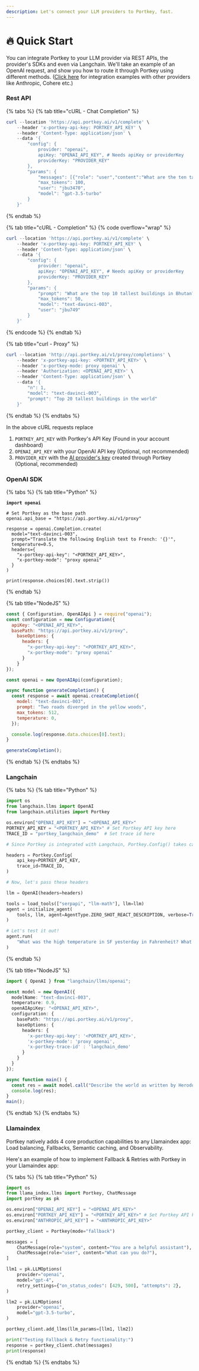 ```yaml
---
description: Let's connect your LLM providers to Portkey, fast.
---
```


# 🔥 Quick Start

You can integrate Portkey to your LLM provider via REST APIs, the provider's SDKs and even via Langchain. We'll take an example of an OpenAI request, and show you how to route it through Portkey using different methods. ([Click here](broken-reference) for integration examples with other providers like Anthropic, Cohere etc.)



### **Rest API**

{% tabs %}
{% tab title="cURL - Chat Completion" %}
```powershell
curl --location 'https://api.portkey.ai/v1/complete' \
    --header 'x-portkey-api-key: PORTKEY_API_KEY' \
    --header 'Content-Type: application/json' \
    --data '{ 
        "config": { 
            provider: "openai",
            apiKey: "OPENAI_API_KEY", # Needs apiKey or providerKey
            providerKey: "PROVIDER_KEY"
        }, 
        "params": {
            "messages": [{"role": "user","content":"What are the ten tallest buildings in India?"}],
            "max_tokens": 100,
            "user": "jbu3470",
            "model": "gpt-3.5-turbo"
        }
    }'
```
{% endtab %}

{% tab title="cURL - Completion" %}
{% code overflow="wrap" %}
```powershell
curl --location 'https://api.portkey.ai/v1/complete' \
    --header 'x-portkey-api-key: PORTKEY_API_KEY' \
    --header 'Content-Type: application/json' \
    --data '{ 
        "config": { 
            provider: "openai",
            apiKey: "OPENAI_API_KEY", # Needs apiKey or providerKey
            providerKey: "PROVIDER_KEY"
        }, 
        "params": { 
            "prompt": "What are the top 10 tallest buildings in Bhutan?",                 
            "max_tokens": 50, 
            "model": "text-davinci-003", 
            "user": "jbu749" 
        } 
    }'
```
{% endcode %}
{% endtab %}

{% tab title="curl - Proxy" %}
```powershell
curl --location 'http://api.portkey.ai/v1/proxy/completions' \
    --header 'x-portkey-api-key: <PORTKEY_API_KEY>' \
    --header 'x-portkey-mode: proxy openai' \
    --header 'Authorization: <OPENAI_API_KEY>' \
    --header 'Content-Type: application/json' \
    --data '{
        "n": 1,
        "model": "text-davinci-003",
        "prompt": "Top 20 tallest buildings in the world"
    }'
```
{% endtab %}
{% endtabs %}

In the above cURL requests replace&#x20;

1. `PORTKEY_API_KEY` with Portkey's API Key (Found in your account dashboard)
2. `OPENAI_API_KEY` with your OpenAI API key (Optional, not recommended)
3. `PROVIDER_KEY` with the [AI provider's key](https://app.portkey.ai/organisation/472d2804-d054-4226-b4ae-9d4e2e61e69e/settings/ai-providers) created through Portkey (Optional, recommended)

### **OpenAI SDK**

{% tabs %}
{% tab title="Python" %}
<pre class="language-python"><code class="lang-python"><strong>import openai
</strong>
# Set Portkey as the base path
openai.api_base = "https://api.portkey.ai/v1/proxy"

response = openai.Completion.create(
  model="text-davinci-003",
  prompt="Translate the following English text to French: '{}'",
  temperature=0.5,
  headers={
    "x-portkey-api-key": "&#x3C;PORTKEY_API_KEY>",
    "x-portkey-mode": "proxy openai"
  }
)

print(response.choices[0].text.strip())
</code></pre>
{% endtab %}

{% tab title="NodeJS" %}
```javascript
const { Configuration, OpenAIApi } = require("openai");
const configuration = new Configuration({
  apiKey: "<OPENAI_API_KEY>",
  basePath: "https://api.portkey.ai/v1/proxy",
    baseOptions: {
      headers: {
        "x-portkey-api-key": "<PORTKEY_API_KEY>",
        "x-portkey-mode": "proxy openai"
      }
    }
});

const openai = new OpenAIApi(configuration);

async function generateCompletion() {
  const response = await openai.createCompletion({
    model: "text-davinci-003",
    prompt: "Two roads diverged in the yellow woods",
    max_tokens: 512,
    temperature: 0,
  });

  console.log(response.data.choices[0].text);
}

generateCompletion();
```
{% endtab %}
{% endtabs %}

### **Langchain**

{% tabs %}
{% tab title="Python" %}
```python
import os
from langchain.llms import OpenAI
from langchain.utilities import Portkey

os.environ["OPENAI_API_KEY"] = "<OPENAI_API_KEY>"
PORTKEY_API_KEY = "<PORTKEY_API_KEY>" # Set Portkey API key here
TRACE_ID = "portkey_langchain_demo"  # Set trace id here

# Since Portkey is integrated with Langchain, Portkey.Config() takes care of defining headers

headers = Portkey.Config(
    api_key=PORTKEY_API_KEY,
    trace_id=TRACE_ID,
)

# Now, let's pass these headers

llm = OpenAI(headers=headers)

tools = load_tools(["serpapi", "llm-math"], llm=llm)
agent = initialize_agent(
    tools, llm, agent=AgentType.ZERO_SHOT_REACT_DESCRIPTION, verbose=True
)

# Let's test it out!
agent.run(
    "What was the high temperature in SF yesterday in Fahrenheit? What is that number raised to the .023 power?"
)
```
{% endtab %}

{% tab title="NodeJS" %}
```typescript
import { OpenAI } from "langchain/llms/openai";

const model = new OpenAI({
  modelName: "text-davinci-003", 
  temperature: 0.9,
  openAIApiKey: "<OPENAI_API_KEY>",
  configuration: {
    basePath: "https://api.portkey.ai/v1/proxy",
    baseOptions: {
      headers: {
        'x-portkey-api-key': '<PORTKEY_API_KEY>',
        'x-portkey-mode': 'proxy openai',
        'x-portkey-trace-id' : 'langchain_demo'
      }
    }
  }
});

async function main() {
  const res = await model.call("Describe the world as written by Herodotus.");
  console.log(res);
}
main();
```
{% endtab %}
{% endtabs %}

### **Llamaindex**

Portkey natively adds 4 core production capabilities to any Llamaindex app: Load balancing, Fallbacks, Semantic caching, and Observability.

Here's an example of how to implement Fallback & Retries with Portkey in your Llamaindex app:

{% tabs %}
{% tab title="Python" %}
```python
import os
from llama_index.llms import Portkey, ChatMessage
import portkey as pk

os.environ["OPENAI_API_KEY"] = "<OPENAI_API_KEY>"
os.environ["PORTKEY_API_KEY"] = "<PORTKEY_API_KEY>" # Set Portkey API key here
os.environ["ANTHROPIC_API_KEY"] = "<ANTHROPIC_API_KEY>"

portkey_client = Portkey(mode="fallback")

messages = [
    ChatMessage(role="system", content="You are a helpful assistant"),
    ChatMessage(role="user", content="What can you do?"),
]

llm1 = pk.LLMOptions(
    provider="openai",
    model="gpt-4",
    retry_settings={"on_status_codes": [429, 500], "attempts": 2},
)

llm2 = pk.LLMOptions(
    provider="openai",
    model="gpt-3.5-turbo",
)

portkey_client.add_llms(llm_params=[llm1, llm2])

print("Testing Fallback & Retry functionality:")
response = portkey_client.chat(messages)
print(response)
```
{% endtab %}
{% endtabs %}

